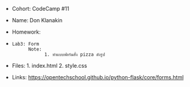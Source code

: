 - Cohort: CodeCamp #11
- Name: Don Klanakin
- Homework:
-     Lab3: Form
            Note:
                  1. ทำแบบฟอร์มสั่ง pizza ดังรูป

- Files:
            1. index.html
            2. style.css

- Links:
      https://opentechschool.github.io/python-flask/core/forms.html
